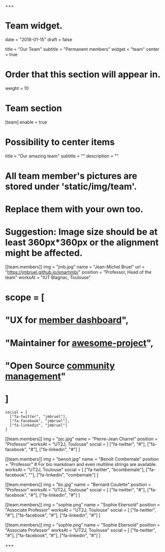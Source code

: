 +++
# Team widget.

date = "2018-01-15"
draft = false

title = "Our Team"
subtitle = "Permanent members"
widget = "team"
center = true

# Order that this section will appear in.
weight = 10

# Team section
[team]
  enable = true
  # Possibility to center items
  title = "Our amazing team"
  subtitle = ""
  description = ""

  # All team member's pictures are stored under 'static/img/team'.
  # Replace them with your own too.
  # Suggestion: Image size should be at least 360px*360px or the alignment might be affected.
  [[team.members]]
    img = "jmb.jpg"
    name = "Jean-Michel Bruel"
    url = "https://jmbruel.github.io/smartjmb/"
    position = "Professor, Head of the team"
    worksAt = "IUT Blagnac, Toulouse"
#    scope = [
#      "UX for [member dashboard](#)",
#      "Maintainer for [awesome-project](#)",
#      "Open Source [community management](#)"
#    ]
    social = [
      ["fa-twitter", "jmbruel"],
      ["fa-facebook", "jmbruel"],
      ["fa-linkedin", "jmbruel"]
    ]

  [[team.members]]
    img = "pjc.jpg"
    name = "Pierre-Jean Charrel"
    position = "Professor"
    worksAt = "UT2J, Toulouse"
    social = [
      ["fa-twitter", "#"],
      ["fa-facebook", "#"],
      ["fa-linkedin", "#"]
    ]

  [[team.members]]
    img = "benoit.jpg"
    name = "Benoît Combemale"
    position = "Professor"
    # For bio markdown and even multiline strings are available.
    worksAt = "UT2J, Toulouse"
    social = [
      ["fa-twitter", "bcombemale"],
      ["fa-facebook", ""],
      ["fa-linkedin", "combemale"]
    ]

  [[team.members]]
    img = "bc.jpg"
    name = "Bernard Coulette"
    position = "Professor"
    worksAt = "UT2J, Toulouse"
    social = [
      ["fa-twitter", "#"],
      ["fa-facebook", "#"],
      ["fa-linkedin", "#"]
    ]



  [[team.members]]
    img = "sophie.png"
    name = "Sophie Ebersold"
    position = "Associate Professor"
    worksAt = "UT2J, Toulouse"
    social = [
      ["fa-twitter", "#"],
      ["fa-facebook", "#"],
      ["fa-linkedin", "#"]
    ]

  [[team.members]]
    img = "sophie.png"
    name = "Sophie Ebersold"
    position = "Associate Professor"
    worksAt = "UT2J, Toulouse"
    social = [
      ["fa-twitter", "#"],
      ["fa-facebook", "#"],
      ["fa-linkedin", "#"]
    ]


+++
